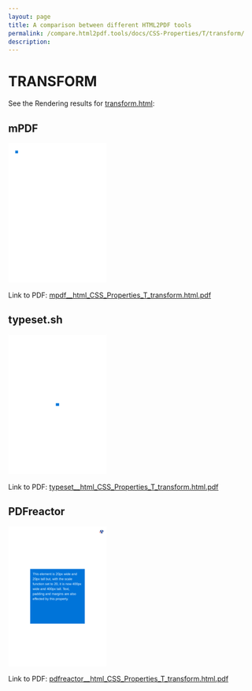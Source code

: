 ```yaml
---
layout: page
title: A comparison between different HTML2PDF tools
permalink: /compare.html2pdf.tools/docs/CSS-Properties/T/transform/
description: 
---
```


# TRANSFORM

See the Rendering results for [transform.html](/html/CSS%20Properties/T/transform.html):

## mPDF
![](mpdf__html_CSS_Properties_T_transform.html.png) 

Link to PDF: [mpdf__html_CSS_Properties_T_transform.html.pdf](mpdf__html_CSS_Properties_T_transform.html.pdf)

## typeset.sh
![](typeset__html_CSS_Properties_T_transform.html.png) 

Link to PDF: [typeset__html_CSS_Properties_T_transform.html.pdf](typeset__html_CSS_Properties_T_transform.html.pdf)

## PDFreactor
![](pdfreactor__html_CSS_Properties_T_transform.html.png) 

Link to PDF: [pdfreactor__html_CSS_Properties_T_transform.html.pdf](pdfreactor__html_CSS_Properties_T_transform.html.pdf)
